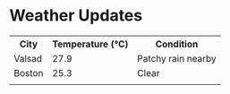 # Weather Updates

<!-- WEATHER-UPDATE-START -->
<table><tr><th>City</th><th>Temperature (°C)</th><th>Condition</th></tr><tr><td>Valsad</td><td>27.9</td><td>Patchy rain nearby</td></tr><tr><td>Boston</td><td>25.3</td><td>Clear</td></tr><tr><td></td><td></td><td></td></tr></table>
<!-- WEATHER-UPDATE-END -->
